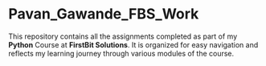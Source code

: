 # Pavan_Gawande_FBS_Work

This repository contains all the assignments completed as part of my __Python__ Course at __FirstBit Solutions__. It is organized for easy navigation and reflects my learning journey through various modules of the course.
